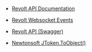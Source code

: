 - [Revolt API Documentation](https://developers.revolt.chat/api)
- [Revolt Websocket Events](https://developers.revolt.chat/stack/bonfire/events)
- [Revolt API (Swagger)](https://api.revolt.chat/swagger/index.html)

- [Newtonsoft JToken.ToObject()](https://www.newtonsoft.com/json/help/html/M_Newtonsoft_Json_Linq_JToken_ToObject.htm)